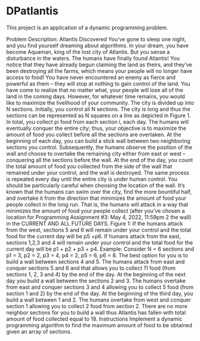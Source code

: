# DPatlantis
This project is an application of a dynamic programming problem.

Problem Description: Atlantis Discovered
You’ve gone to sleep one night, and you find yourself dreaming about algorithms.
In your dream, you have become Aquaman, king of the lost city of Atlantis. But you sense
a disturbance in the waters. The humans have finally found Atlantis! You notice that they have
already begun claiming the land as theirs, and they’ve been destroying all the farms, which means
your people will no longer have access to food!
You have never encountered an enemy as fierce and powerful as them – they will stop at nothing
to gain control of the land. You have come to realize that no matter what, your people will lose all
of the land in the coming days. However, for whatever time remains, you would like to maximize
the livelihood of your community.
The city is divided up into N sections. Initially, you control all N sections. The city is long
and thus the sections can be represented as N squares on a line as depicted in Figure 1. In total,
you collect pi food from each section i, each day.
The humans will eventually conquer the entire city; thus, your objective is to maximize the
amount of food you collect before all the sections are overtaken.
At the beginning of each day, you can build a stick wall between two neighboring sections you
control. Subsequently, the humans observe the position of the wall and choose to overtake the
remaining city either from east or west – conquering all the sections before the wall. At the end of
the day, you count the total amount of food you collected from the side of the wall that remained
under your control, and the wall is destroyed. The same process is repeated every day until the
entire city is under human control.
You should be particularly careful when choosing the location of the wall. It’s known that the
humans can swim over the city, find the more bountiful half, and overtake it from the direction that
minimizes the amount of food your people collect in the long run. That is, the humans will attack
in a way that minimizes the amount of food your people collect (after you’ve chosen a location for
Programming Assignment #3: May 4, 2022, 11:59pm 2
the wall) in the CURRENT AND ALL FUTURE DAYS.
Figure 1: If the humans attack from the west, sections 5 and 6 will remain under your control and
the total food for the current day will be p5 +p6. If humans attack from the east, sections 1,2,3 and
4 will remain under your control and the total food for the current day will be p1 + p2 + p3 + p4.
Example: Consider N = 6 sections and p1 = 3, p2 = 2, p3 = 4, p4 = 2, p5 = 6, p6 = 8. The
best option for you is to build a wall between sections 4 and 5. The humans attack from east and
conquer sections 5 and 6 and that allows you to collect 11 food (from sections 1, 2, 3 and 4) by the
end of the day. At the beginning of the next day you build a wall between the sections 2 and 3.
The humans overtake from east and conquer sections 3 and 4 allowing you to collect 5 food (from
section 1 and 2) by the end of the day. At the beginning of the third day, you build a wall between
1 and 2. The humans overtake from west and conquer section 1 allowing you to collect 2 food from
section 2. There are no more neighbor sections for you to build a wall thus Atlantis has fallen with
total amount of food collected equal to 18.
Instructions
Implement a dynamic programming algorithm to find the maximum amount of food to be
obtained given an array of sections.
